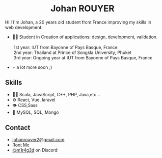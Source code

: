 
<p >
  <h1 align="center">Johan ROUYER</h1>
<p/>

Hi ! I'm Johan, a 20 years old student from France improving my skills in web development.

- 👨‍💻 Student in Creation of applications: design, development, validation.
  <br>  
      &nbsp;1st year: IUT from Bayonne of Pays Basque, France
  <br>
      &nbsp;2nd year: Thailand at Prince of Songkla University, Phuket
  <br>
      &nbsp;3rd year: Ongoing year at IUT from Bayonne of Pays Basque, France
- <p>+ a lot more soon ;)</p>

## Skills
- 👨‍💻 Scala, JavaScript, C++, PHP, Java,etc...
- ⚙️ React, Vue, laravel
- 👁️ CSS,Sass
- 💽 MySQL, SQL, Mongo

## Contact
- johanrouyer2@gmail.com
- [Root Me](https://www.root-me.org/m1r4g3)
- [@m1r4g3d](https://discord.com/users/744892863367872552) on Discord
